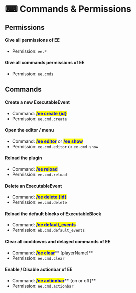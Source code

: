 # ⌨ Commands & Permissions

## Permissions

#### Give all permissions of EE

* Permission: `ee.*`

#### Give all commands permissions of EE

* Permission: `ee.cmds`

## Commands

#### Create a new ExecutableEvent

* Command: <mark style="color:blue;">**/ee create {id}**</mark>
* Permission: `ee.cmd.create`

#### Open the editor / menu

* Command: <mark style="color:blue;">**/ee editor**</mark> or <mark style="color:blue;">**/ee show**</mark>
* Permission: `ee.cmd.editor` or `ee.cmd.show`

#### Reload the plugin

* Command: <mark style="color:blue;">**/ee reload**</mark>
* Permission: `ee.cmd.reload`

#### Delete an ExecutableEvent

* Command: <mark style="color:blue;">**/ee delete {id}**</mark>
* Permission: `ee.cmd.delete`

#### Reload the default blocks of ExecutableBlock

* Command: <mark style="color:blue;">**/ee default\_events**</mark>
* Permission: `eb.cmd.default_events`

#### Clear all cooldowns and delayed commands of EE

* Command: <mark style="color:blue;">**/ee clear**</mark>** **<mark style="color:purple;">**\[playerName]**</mark>
* Permission: `ee.cmd.clear`

#### Enable / Disable actionbar of EE

* Command: <mark style="color:blue;">**/ee actionbar**</mark>** **<mark style="color:orange;">**{on or off}**</mark>
* Permission: `ee.cmd.actionbar`
